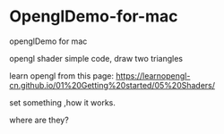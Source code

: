 # OpenglDemo-for-mac
openglDemo for mac 

opengl shader simple code, draw two triangles

learn opengl from this page: https://learnopengl-cn.github.io/01%20Getting%20started/05%20Shaders/



set something ,how it works.

where are they?

